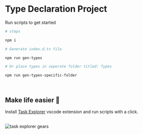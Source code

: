 # Type Declaration Project

Run scripts to get started

```bash
# steps

npm i

# Generate index.d.ts file

npm run gen-types

# Or place types in seperate folder titled: Types

npm run gen-types-specific-folder

```

<br/>


## Make life easier 🤗

Install <a href="https://marketplace.visualstudio.com/items?itemName=spmeesseman.vscode-taskexplorer" target="_blank">Task Explorer</a> vscode extension and run scripts with a click.

<br/>

<img alt="task explorer gears" src="https://spmeesseman.gallerycdn.vsassets.io/extensions/spmeesseman/vscode-taskexplorer/2.9.1/1644024236474/Microsoft.VisualStudio.Services.Icons.Default" style="top:0.5px;visibility:visible">